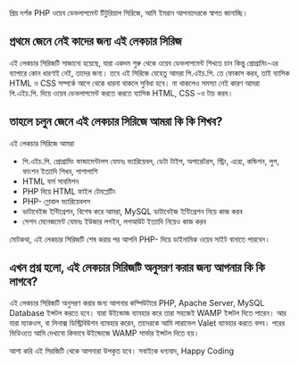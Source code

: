 প্রিয় দর্শক
PHP ওয়েব ডেভলাপমেন্ট টিটুরিয়াল সিরিজে, আমি ইমরান আপনাদেরকে স্বাগত জানাচ্ছি।

## প্রথমে জেনে নেই কাদের জন্য এই লেকচার সিরিজ
এই লেকচার সিরিজটি সাজানো হয়েছে, যারা একদম শুরু থেকে ওয়েব ডেভলাপমেন্ট শিখতে চান কিন্তু প্রোগ্রামিং-এর ব্যাপারে কোন ধারণাই নেই, তাদের জন্য। তবে এই সিরিজে যেহেতু আমরা পি.এইচ.পি. তে ফোকাস করব, তাই ব্যাসিক HTML ও CSS সম্পর্কে আগে থেকে ধারনা থাকলে সুবিধা হবে। না থাকলেও সমস্যা নেই কারণ আমরা পি.এইচ.পি. দিয়ে ওয়েব ডেভলাপমেন্ট করতে করতে ব্যাসিক HTML, CSS -ও টাচ করব।

## তাহলে চলুন জেনে এই লেকচার সিরিজে আমরা কি কি শিখব?
এই লেকচার সিরিজে আমরা
- পি.এইচ.পি. প্রোগ্রামিং ফান্ডামেন্টালস যেমনঃ ভ্যারিয়েবল, ডেটা টাইপ, অপারেটরস, স্ট্রিং, এর‍্যে, কন্ডিশন, লুপ, ফাংশন ইত্যাদি শিখব, পাশাপাশি
- HTML ফর্ম সাবমিশন
- PHP দিয়ে HTML ফাইল টেমপ্লেটিং
- PHP- গ্লোবাল ভ্যারিয়েবলস
- ডাটাবেইজ ইন্টিগ্রেশন, বিশেষ করে আমরা, MySQL ডাটাবেইজ ইন্টিগ্রেশন নিয়ে কাজ করব
- সেশন মেনেজমেন্ট যেমনঃ ইউজার লগইন, লগআউট ইত্যাদি নিয়েও কাজ করব

মোটকথা, এই লেকচার সিরিজটি শেষ করার পর আপনি PHP- দিয়ে ডাইনামিক ওয়েব সাইট বানাতে পারবেন।

## এখন প্রশ্ন হলো, এই লেকচার সিরিজটি অনুসরণ করার জন্য আপনার কি কি লাগবে?
এই লেকচার সিরিজটি অনুসরণ করার জন্য আপনার কম্পিউটারে PHP, Apache Server, MySQL Database ইন্সটল করতে হবে। যারা উইন্ডোজ ব্যাবহার করে তারা সহজেই WAMP ইন্সটল দিতে পারেন। আর যারা ম্যাকওস, বা লিনাক্স ডিস্ট্রিবিউশন ব্যাবহার করেন, তাদেরকে আমি লারাভেল Valet ব্যাবহার করতে বলব। পরের ভিডিওতে আমি দেখাবো কিভাবে উইন্ডোজে WAMP সার্ভার ইন্সটল দিতে হয়। 

আশা করি এই সিরজিটি থেকে আপনারা উপকৃত হবে। সবাইকে ধন্যবাদ, Happy Coding
